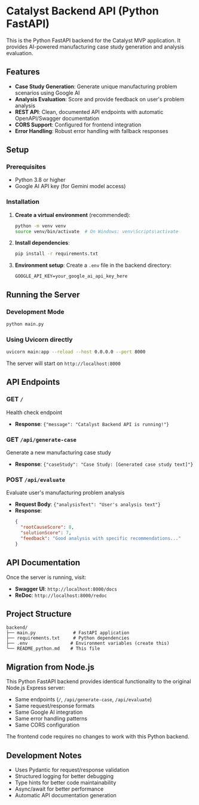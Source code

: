 # Catalyst Backend API (Python FastAPI)

This is the Python FastAPI backend for the Catalyst MVP application. It provides AI-powered manufacturing case study generation and analysis evaluation.

## Features

- **Case Study Generation**: Generate unique manufacturing problem scenarios using Google AI
- **Analysis Evaluation**: Score and provide feedback on user's problem analysis
- **REST API**: Clean, documented API endpoints with automatic OpenAPI/Swagger documentation
- **CORS Support**: Configured for frontend integration
- **Error Handling**: Robust error handling with fallback responses

## Setup

### Prerequisites
- Python 3.8 or higher
- Google AI API key (for Gemini model access)

### Installation

1. **Create a virtual environment** (recommended):
   ```bash
   python -m venv venv
   source venv/bin/activate  # On Windows: venv\Scripts\activate
   ```

2. **Install dependencies**:
   ```bash
   pip install -r requirements.txt
   ```

3. **Environment setup**:
   Create a `.env` file in the backend directory:
   ```env
   GOOGLE_API_KEY=your_google_ai_api_key_here
   ```

## Running the Server

### Development Mode
```bash
python main.py
```

### Using Uvicorn directly
```bash
uvicorn main:app --reload --host 0.0.0.0 --port 8000
```

The server will start on `http://localhost:8000`

## API Endpoints

### GET `/`
Health check endpoint
- **Response**: `{"message": "Catalyst Backend API is running!"}`

### GET `/api/generate-case`
Generate a new manufacturing case study
- **Response**: `{"caseStudy": "Case Study: [Generated case study text]"}`

### POST `/api/evaluate`
Evaluate user's manufacturing problem analysis
- **Request Body**: `{"analysisText": "User's analysis text"}`
- **Response**: 
  ```json
  {
    "rootCauseScore": 8,
    "solutionScore": 7,
    "feedback": "Good analysis with specific recommendations..."
  }
  ```

## API Documentation

Once the server is running, visit:
- **Swagger UI**: `http://localhost:8000/docs`
- **ReDoc**: `http://localhost:8000/redoc`

## Project Structure

```
backend/
├── main.py              # FastAPI application
├── requirements.txt     # Python dependencies
├── .env                # Environment variables (create this)
└── README_python.md    # This file
```

## Migration from Node.js

This Python FastAPI backend provides identical functionality to the original Node.js Express server:

- Same endpoints (`/`, `/api/generate-case`, `/api/evaluate`)
- Same request/response formats
- Same Google AI integration
- Same error handling patterns
- Same CORS configuration

The frontend code requires no changes to work with this Python backend.

## Development Notes

- Uses Pydantic for request/response validation
- Structured logging for better debugging
- Type hints for better code maintainability
- Async/await for better performance
- Automatic API documentation generation 